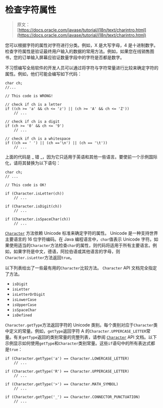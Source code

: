 # 检查字符属性

> 原文： [https://docs.oracle.com/javase/tutorial/i18n/text/charintro.html](https://docs.oracle.com/javase/tutorial/i18n/text/charintro.html)

您可以根据字符的属性对字符进行分类。例如，X 是大写字母，4 是十进制数字。检查字符属性是验证最终用户输入的数据的常用方法。例如，如果您在线销售图书，您的订单输入屏幕应验证数量字段中的字符是否都是数字。

不习惯编写全局软件的开发人员可以通过将字符与字符常量进行比较来确定字符的属性。例如，他们可能会编写如下代码：

```
char ch;
//...

// This code is WRONG!

// check if ch is a letter
if ((ch >= 'a' && ch <= 'z') || (ch >= 'A' && ch <= 'Z'))
    // ...

// check if ch is a digit
if (ch >= '0' && ch <= '9')
    // ...

// check if ch is a whitespace
if ((ch == ' ') || (ch =='\n') || (ch == '\t'))
    // ...

```

上面的代码是 _ 错 _，因为它只适用于英语和其他一些语言。要使前一个示例国际化，请将其替换为以下语句：

```
char ch;
// ...

// This code is OK!

if (Character.isLetter(ch))
    // ...

if (Character.isDigit(ch))
    // ...

if (Character.isSpaceChar(ch))
    // ...

```

[`Character`](https://docs.oracle.com/javase/8/docs/api/java/lang/Character.html) 方法依赖 Unicode 标准来确定字符的属性。 Unicode 是一种支持世界主要语言的 16 位字符编码。在 Java 编程语言中，`char`值表示 Unicode 字符。如果使用适当的`Character`方法检查`char`的属性，则代码将适用于所有主要语言。例如，如果字符是中文，德语，阿拉伯语或其他语言的字母，则`Character.isLetter`方法返回`true`。

以下列表给出了一些最有用的`Character`比较方法。 `Character` API 文档完全指定了方法。

*   `isDigit`
*   `isLetter`
*   `isLetterOrDigit`
*   `isLowerCase`
*   `isUpperCase`
*   `isSpaceChar`
*   `isDefined`

`Character.getType`方法返回字符的 Unicode 类别。每个类别对应于`Character`类中定义的常量。例如，`getType`返回字符 A 的`Character.UPPERCASE_LETTER`常量。有关`getType`返回的类别常量的完整列表，请参阅 [`Character`](https://docs.oracle.com/javase/8/docs/api/java/lang/Character.html) API 文档。以下示例显示如何使用`getType`和`Character`类别常量。这些`if`语句中的所有表达式都是`true`：

```
if (Character.getType('a') == Character.LOWERCASE_LETTER)
    // ...

if (Character.getType('R') == Character.UPPERCASE_LETTER)
    // ...

if (Character.getType('>') == Character.MATH_SYMBOL)
    // ...

if (Character.getType('_') == Character.CONNECTOR_PUNCTUATION)
    // ...

```